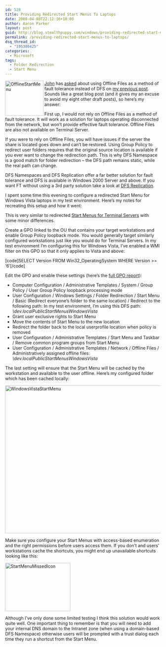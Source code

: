```yaml
---
id: 528
title: Providing Redirected Start Menus To Laptops
date: 2008-04-08T22:12:16+10:00
author: Aaron Parker
layout: post
guid: http://blog.stealthpuppy.com/windows/providing-redirected-start-menus-to-laptops
permalink: /providing-redirected-start-menus-to-laptops/
dsq_thread_id:
  - "195380425"
categories:
  - Microsoft
tags:
  - Folder Redirection
  - Start Menu
---
```

<img src="http://stealthpuppy.com/wp-content/uploads/2008/04/offlinestartmenu.png" border="0" alt="OfflineStartMenu" width="124" height="113" align="left" /> [John](http://www.gilham.org/Blog/default.aspx) has [asked](http://stealthpuppy.com/terminal-server/building-dynamic-start-menus-with-access-based-enumeration#comment-13345) about using Offline Files as a method of fault tolerance instead of DFS on [my previous post](http://stealthpuppy.com/terminal-server/building-dynamic-start-menus-with-access-based-enumeration). Sounds like a great blog post (and it gives my an excuse to avoid my eight other draft posts), so here&#8217;s my answer:

First up, I would not rely on Offline Files as a method of fault tolerance. It will work as a solution for laptops operating disconnected from the network, but won&#8217;t provide effective fault tolerance. Offline Files are also not available on Terminal Server.

If you were to rely on Offline Files, you will have issues if the server the share is located goes down and can&#8217;t be restored. Using Group Policy to redirect user folders requires that the original source location is available if you ever want to change the redirection path. This is why DFS Namespace is a good match for folder redirection &#8211; the DFS path remains static, while the real path can change.

DFS Namespaces and DFS Replication offer a far better solution for fault tolerance and DFS is available in Windows 2000 Server and above. If you want FT without using a 3rd party solution take a look at [DFS Replication](http://technet2.microsoft.com/WindowsServer/en/Library/8c4cf2e7-0b92-4643-acbd-abfa9f189d031033.mspx?mfr=true).

I spent some time this evening to configure a redirected Start Menu for Windows Vista laptops in my test environment. Here&#8217;s my notes for recreating this setup and how it went:

This is very similar to redirected [Start Menus for Terminal Servers](http://stealthpuppy.com/terminal-server/building-dynamic-start-menus-with-access-based-enumeration) with some minor differences.

Create a GPO linked to the OU that contains your target workstations and enable Group Policy loopback mode. You would generally target similarly configured workstations just like you would do for Terminal Servers. In my test environment I&#8217;m configuring this for Windows Vista, I&#8217;ve enabled a WMI filter on this GPO so that it only applies to Vista and above:

[code]SELECT Version FROM Win32_OperatingSystem WHERE Version >= &#8216;6&#8217;[/code]

Edit the GPO and enable these settings (here&#8217;s the [full GPO report](http://stealthpuppy.com/wp-content/uploads/2008/04/WindowsVistaStartMenu.htm)):

  * Computer Configuration / Administrative Templates / System / Group Policy / User Group Policy loopback processing mode
  * User Configuration / Windows Settings / Folder Redirection / Start Menu / Basic (Redirect everyone&#8217;s folder to the same location) / Redirect to the following path: In my test environment, I&#8217;m using this DFS path: _\dev.localPublicStartMenusWindowsVista_
  * Grant user exclusive rights to Start Menu
  * Move the contents of Start Menu to the new location
  * Redirect the folder back to the local userprofile location when policy is removed
  * User Configuration / Administrative Templates / Start Menu and Taskbar / Remove common program groups from Start Menu
  * User Configuration / Administrative Templates / Network / Offline Files / Administratively assigned offline files: _\dev.localPublicStartMenusWindowsVista_

The last setting will ensure that the Start Menu will be cached by the workstation and available to the user offline. Here&#8217;s my configured folder which has been cached locally:

[<img src="http://stealthpuppy.com/wp-content/uploads/2008/04/windowsvistastartmenu-thumb.png" border="0" alt="WindowsVistaStartMenu" width="686" height="479" />](http://stealthpuppy.com/wp-content/uploads/2008/04/windowsvistastartmenu.png)

Make sure you configure your Start Menus with access-based enumeration and the right permissions before users access them. If you don&#8217;t and users&#8217; workstations cache the shortcuts, you might end up unavailable shortcuts looking like this:

<img src="http://stealthpuppy.com/wp-content/uploads/2008/04/startmenumissedicon.png" border="0" alt="StartMenuMissedIcon" width="211" height="156" /> 

Although I&#8217;ve only done some limited testing I think this solution would work quite well. One important thing to remember is that you will need to add your internal DNS domain to the Intranet zone (when using a domain-based DFS Namespace) otherwise users will be prompted with a trust dialog each time they run a shortcut from the Start Menu.